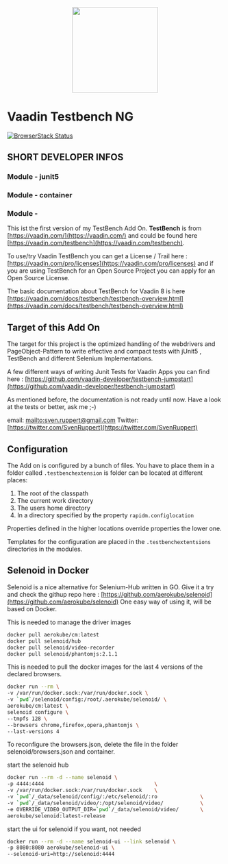 
<center>
<a href="https://vaadin.com">
 <img src="https://vaadin.com/images/hero-reindeer.svg" width="200" height="200" /></a>
</center>

# Vaadin Testbench NG

[![BrowserStack Status](https://www.browserstack.com/automate/badge.svg?badge_key=RitUcWEyOFVWZmFGY0tTQ0xyREhKM0M1WWtkeG1wdWFLc2xFWm4rVTBldz0tLXNFRWQzM1NrdG5LMHJWUENxeTdTK1E9PQ==--c72faa283696a22e518e89ca57e90e564b2ad348)](https://www.browserstack.com/automate/public-build/RitUcWEyOFVWZmFGY0tTQ0xyREhKM0M1WWtkeG1wdWFLc2xFWm4rVTBldz0tLXNFRWQzM1NrdG5LMHJWUENxeTdTK1E9PQ==--c72faa283696a22e518e89ca57e90e564b2ad348)


## SHORT DEVELOPER INFOS ##

### Module - junit5

### Module - container

### Module - 















This ist the first version of my TestBench Add On. **TestBench** is 
from [https://vaadin.com/](https://vaadin.com/) and could 
be found here [https://vaadin.com/testbench](https://vaadin.com/testbench).

To use/try Vaadin TestBench you can get 
a License / Trail here : [https://vaadin.com/pro/licenses](https://vaadin.com/pro/licenses) 
and if you are using TestBench for an Open Source Project you can apply for
an Open Source License.


The basic documentation about TestBench for Vaadin 8 
is here [https://vaadin.com/docs/testbench/testbench-overview.html](https://vaadin.com/docs/testbench/testbench-overview.html)

## Target of this Add On
The target for this project is the 
optimized handling of the webdrivers and PageObject-Pattern
to write effective and compact tests
with jUnit5 , TestBench and different Selenium Implementations.

A few different ways of writing Junit Tests for Vaadin Apps
you can find here : [https://github.com/vaadin-developer/testbench-jumpstart](https://github.com/vaadin-developer/testbench-jumpstart)

As mentioned before, the documentation is not ready until now.
Have a look at the tests or better, ask me ;-)

email: [mailto:sven.ruppert@gmail.com](mailto:sven.ruppert@gmail.com)
Twitter: [https://twitter.com/SvenRuppert](https://twitter.com/SvenRuppert) 

## Configuration
The Add on is configured by a bunch of files. You have to place them in a folder called `.testbenchextension` is folder can be located at different places:
  1. The root of the classpath
  1. The current work directory
  1. The users home directory
  1. In a directory specified by the property `rapidm.configlocation`
  
Properties defined in the higher locations override properties the lower one.

Templates for the configuration are placed in the `.testbenchextentsions` directories in the modules.
  
## Selenoid in Docker
Selenoid is a nice alternative for Selenium-Hub written in GO.
Give it a try and check the githup repo here : [https://github.com/aerokube/selenoid](https://github.com/aerokube/selenoid)
One easy way of using it, will be based on Docker.

This is needed to manage the driver images 

```bash
docker pull aerokube/cm:latest
docker pull selenoid/hub
docker pull selenoid/video-recorder
docker pull selenoid/phantomjs:2.1.1
```

This is needed to pull the docker images for the last 4 versions of the declared browsers.

````bash
docker run --rm \
-v /var/run/docker.sock:/var/run/docker.sock \
-v `pwd`/selenoid/config:/root/.aerokube/selenoid/ \
aerokube/cm:latest \
selenoid configure \
--tmpfs 128 \
--browsers chrome,firefox,opera,phantomjs \
--last-versions 4
````

To reconfigure the browsers.json, delete the file in the folder
selenoid/browsers.json and container.

start the selenoid hub

```bash
docker run --rm -d --name selenoid \
-p 4444:4444                                    \
-v /var/run/docker.sock:/var/run/docker.sock    \
-v `pwd`/_data/selenoid/config/:/etc/selenoid/:ro              \
-v `pwd`/_data/selenoid/video/:/opt/selenoid/video/            \
-e OVERRIDE_VIDEO_OUTPUT_DIR=`pwd`/_data/selenoid/video/       \
aerokube/selenoid:latest-release
```

start the ui for selenoid if you want, not needed

```bash
docker run --rm -d --name selenoid-ui --link selenoid \
-p 8080:8080 aerokube/selenoid-ui \
--selenoid-uri=http://selenoid:4444
```

